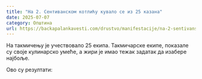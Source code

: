 ```yaml
---
title: "На 2. Сентиванском котлићу кувало се из 25 казана"
date: 2025-07-07
category: Општина
url: https://backapalankavesti.com/drustvo/manifestacije/na-2-sentivanskom-kotlicu-kuvalo-se-iz-25-kazana/
---
```


На такмичењу је учествовало 25 екипа. Такмичарске екипе, показале су своје кулинарско умеће, а жири је имао тежак задатак да изабере најбоље.

Ово су резултати:
